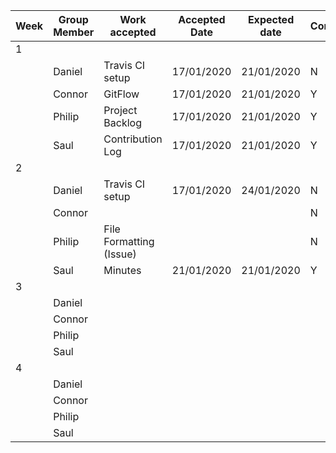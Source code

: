 | Week | Group Member | Work accepted           | Accepted Date | Expected date | Completed? |
|------|--------------|-------------------------|---------------|---------------|------------|
| 1    |              |                         |               |               |            |
|      | Daniel       | Travis CI setup         | 17/01/2020    | 21/01/2020    | N          |
|      | Connor       | GitFlow                 | 17/01/2020    | 21/01/2020    | Y          |
|      | Philip       | Project Backlog         | 17/01/2020    | 21/01/2020    | Y          |
|      | Saul         | Contribution Log        | 17/01/2020    | 21/01/2020    | Y          |
| 2    |              |                         |               |               |            |
|      | Daniel       | Travis CI setup         | 17/01/2020    | 24/01/2020    | N          |
|      | Connor       |                         |               |               | N          |
|      | Philip       | File Formatting (Issue) |               |               | N          |
|      | Saul         | Minutes                 | 21/01/2020    | 21/01/2020    | Y          |
| 3    |              |                         |               |               |            |
|      | Daniel       |                         |               |               |            |
|      | Connor       |                         |               |               |            |
|      | Philip       |                         |               |               |            |
|      | Saul         |                         |               |               |            |
| 4    |              |                         |               |               |            |
|      | Daniel       |                         |               |               |            |
|      | Connor       |                         |               |               |            |
|      | Philip       |                         |               |               |            |
|      | Saul         |                         |               |               |            |
